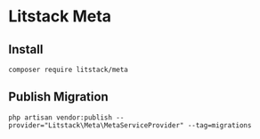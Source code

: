 # Litstack Meta

## Install

`composer require litstack/meta`

## Publish Migration

```shell
php artisan vendor:publish --provider="Litstack\Meta\MetaServiceProvider" --tag=migrations
```
